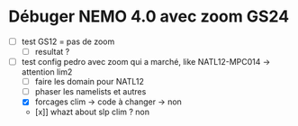 # Débuger NEMO 4.0 avec zoom GS24

- [ ] test GS12 = pas de zoom
	- [ ] resultat ?
- [ ] test config pedro avec zoom qui a marché, like NATL12-MPC014 -> attention lim2
	- [ ] faire les domain pour NATL12
	- [ ] phaser les namelists et autres
	- [x] forcages clim -> code à changer -> non
	- [x]] whazt about slp clim ? non